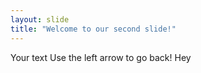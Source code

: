 ```yaml
---
layout: slide
title: "Welcome to our second slide!"
---
```

Your text
Use the left arrow to go back!
Hey
